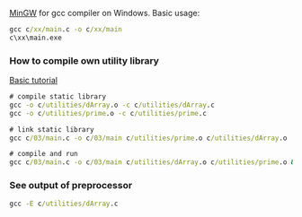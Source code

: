 [MinGW](http://www.mingw.org/wiki/Getting_Started) for gcc compiler on Windows. Basic usage:
```cmd
gcc c/xx/main.c -o c/xx/main
c\xx\main.exe
```

### How to compile own utility library
[Basic tutorial](https://www.cs.swarthmore.edu/~newhall/unixhelp/howto_C_libraries.html)
```cmd
# compile static library
gcc -o c/utilities/dArray.o -c c/utilities/dArray.c
gcc -o c/utilities/prime.o -c c/utilities/prime.c

# link static library
gcc c/03/main.c -o c/03/main c/utilities/prime.o c/utilities/dArray.o

# compile and run
gcc c/03/main.c -o c/03/main c/utilities/dArray.o c/utilities/prime.o && c\03\main.exe
```

### See output of preprocessor
```cmd
gcc -E c/utilities/dArray.c
```
